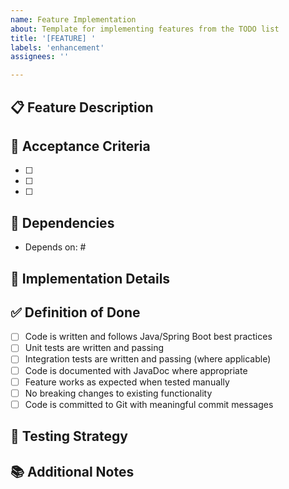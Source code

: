 ```yaml
---
name: Feature Implementation
about: Template for implementing features from the TODO list
title: '[FEATURE] '
labels: 'enhancement'
assignees: ''

---
```


## 📋 Feature Description
<!-- Brief description of what needs to be implemented -->

## 🎯 Acceptance Criteria
<!-- List of specific requirements that must be met -->
- [ ] 
- [ ] 
- [ ] 

## 🔗 Dependencies
<!-- List any issues or features this depends on -->
- Depends on: #

## 📝 Implementation Details
<!-- Technical details, approach, or specific requirements -->

## ✅ Definition of Done
- [ ] Code is written and follows Java/Spring Boot best practices
- [ ] Unit tests are written and passing
- [ ] Integration tests are written and passing (where applicable)
- [ ] Code is documented with JavaDoc where appropriate
- [ ] Feature works as expected when tested manually
- [ ] No breaking changes to existing functionality
- [ ] Code is committed to Git with meaningful commit messages

## 🧪 Testing Strategy
<!-- How this feature will be tested -->

## 📚 Additional Notes
<!-- Any additional information, links, or context -->
